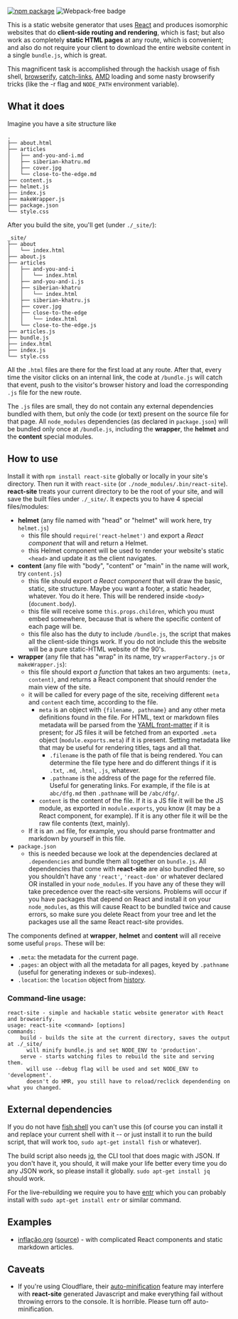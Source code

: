 [![npm package](https://img.shields.io/npm/v/react-site.svg?style=flat-square)](https://www.npmjs.org/package/react-site)
![Webpack-free badge](https://img.shields.io/badge/webpack-free-orange.svg)

This is a static website generator that uses [React](https://facebook.github.io/react/) and produces isomorphic websites that do **client-side routing and rendering**, which is fast; but also work as completely **static HTML pages** at any route, which is convenient; and also do not require your client to download the entire website content in a single `bundle.js`, which is great.

This magnificent task is accomplished through the hackish usage of fish shell, [browserify](https://github.com/substack/node-browserify), [catch-links](https://www.npmjs.com/package/catch-links), [AMD](https://github.com/QubitProducts/micro-amd) loading and some nasty browserify tricks (like the -r flag and `NODE_PATH` environment variable).

## What it does

Imagine you have a site structure like

```
.
├── about.html
├── articles
│   ├── and-you-and-i.md
│   ├── siberian-khatru.md
│   ├── cover.jpg
│   └── close-to-the-edge.md
├── content.js
├── helmet.js
├── index.js
├── makeWrapper.js
├── package.json
└── style.css
```

After you build the site, you'll get (under `./_site/`):

```
_site/
├── about
│   └── index.html  
├── about.js  
├── articles
│   ├── and-you-and-i
│   │   └── index.html
│   ├── and-you-and-i.js
│   ├── siberian-khatru
│   │   └── index.html
│   ├── siberian-khatru.js
│   ├── cover.jpg
│   ├── close-to-the-edge
│   │   └── index.html  
│   └── close-to-the-edge.js
├── articles.js  
├── bundle.js  
├── index.html
├── index.js
└── style.css
```

All the `.html` files are there for the first load at any route. After that, every time the visitor clicks on an internal link, the code at `/bundle.js` will catch that event, push to the visitor's browser history and load the corresponding `.js` file for the new route.

The `.js` files are small, they do not contain any external dependencies bundled with them, but only the code (or text) present on the source file for that page. All `node_modules` dependencies (as declared in `package.json`) will be bundled only once at `/bundle.js`, including the **wrapper**, the **helmet** and the **content** special modules.

## How to use

Install it with `npm install react-site` globally or locally in your site's directory. Then run it with `react-site` (or `./node_modules/.bin/react-site`). **react-site** treats your current directory to be the root of your site, and will save the built files under `./_site/`. It expects you to have 4 special files/modules:

  - **helmet** (any file named with "head" or "helmet" will work here, try `helmet.js`)
    - this file should `require('react-helmet')` and export a _React component_ that will and return a Helmet.
    - this Helmet component will be used to render your website's static `<head>` and update it as the client navigates.
  - **content** (any file with "body", "content" or "main" in the name will work, try `content.js`)
    - this file should export _a React component_ that will draw the basic, static, site structure. Maybe you want a footer, a static header, whatever. You do it here. This will be rendered inside `<body>` (`document.body`).
    - this file will receive some `this.props.children`, which you must embed somewhere, because that is where the specific content of each page will be.
    - this file also has the duty to include `/bundle.js`, the script that makes all the client-side things work. If you do not include this the website will be a pure static-HTML website of the 90's.
  - **wrapper** (any file that has "wrap" in its name, try `wrapperFactory.js` or `makeWrapper.js`):
    - this file should export _a function_ that takes an two arguments: `(meta, content)`, and returns a React component that should render the main view of the site.
    - it will be called for every page of the site, receiving different `meta` and `content` each time, according to the file.
      - `meta` is an object with `{filename, pathname}` and any other meta definitions found in the file. For HTML, text or markdown files metadata will be parsed from the [YAML front-matter](https://www.npmjs.com/package/gray-matter#example-usage) if it is present; for JS files it will be fetched from an exported `.meta` object (`module.exports.meta`) if it is present. Setting metadata like that may be useful for rendering titles, tags and all that.
        - `.filename` is the path of file that is being rendered. You can determine the file type here and do different things if it is `.txt`, `.md`, `.html`, `.js`, whatever.
        - `.pathname` is the address of the page for the referred file. Useful for generating links. For example, if the file is at `abc/dfg.md` then `.pathname` will be `/abc/dfg/`.
      - `content` is the content of the file. If it is a JS file it will be the JS module, as exported in `module.exports`, you know (it may be a React component, for example). If it is any other file it will be the raw file contents (text, mainly).
    - If it is an `.md` file, for example, you should parse frontmatter and markdown by yourself in this file.
  - `package.json`
    - this is needed because we look at the dependencies declared at `.dependencies` and bundle them all together on `bundle.js`. All dependencies that come with **react-site** are also bundled there, so you shouldn't have any `'react'`,  `'react-dom'` or whatever declared OR installed in your `node_modules`. If you have any of these they will take precedence over the react-site versions. Problems will occur if you have packages that depend on React and install it on your `node_modules`, as this will cause React to be bundled twice and cause errors, so make sure you delete React from your tree and let the packages use all the same React react-site provides.

The components defined at **wrapper**, **helmet** and **content** will all receive some useful `props`. These will be:

  - `.meta`: the metadata for the current page.
  - `.pages`: an object with all the metadata for all pages, keyed by `.pathname` (useful for generating indexes or sub-indexes).
  - `.location`: the `location` object from [history](https://www.npmjs.com/package/history).

### Command-line usage:

```
react-site - simple and hackable static website generator with React and browserify.
usage: react-site <command> [options]
commands:
    build - builds the site at the current directory, saves the output at ./_site/
      will minify bundle.js and set NODE_ENV to 'production'.
    serve - starts watching files to rebuild the site and serving them. 
      will use --debug flag will be used and set NODE_ENV to 'development'.
      doesn't do HMR, you still have to reload/reclick dependending on what you changed.
```

## External dependencies

If you do not have [fish shell](https://fishshell.com/) you can't use this (of course you can install it and replace your current shell with it -- or just install it to run the build script, that will work too, `sudo apt-get install fish` or whatever).

The build script also needs [jq](https://stedolan.github.io/jq/manual/), the CLI tool that does magic with JSON. If you don't have it, you should, it will make your life better every time you do any JSON work, so please install it globally. `sudo apt-get install jq` should work.

For the live-rebuilding we require you to have [entr](http://entrproject.org/) which you can probably install with `sudo apt-get install entr` or similar command.

## Examples

 - [inflação.org](https://inflacao.org/) ([source](https://github.com/fiatjaf/inflacao.org)) - with complicated React components and static markdown articles.

## Caveats

 - If you're using Cloudflare, their [auto-minification](https://support.cloudflare.com/hc/en-us/articles/200168196-How-do-I-minify-HTML-CSS-and-JavaScript-to-optimize-my-site-) feature may interfere with **react-site** generated Javascript and make everything fail without throwing errors to the console. It is horrible. Please turn off auto-minification.
